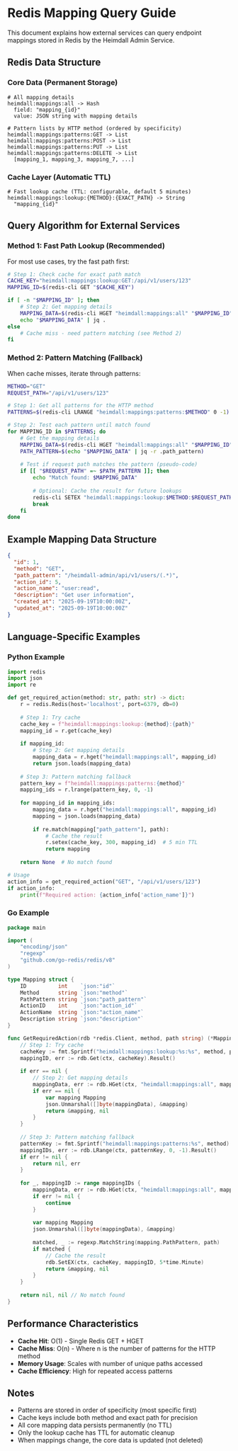 # Redis Mapping Query Guide

This document explains how external services can query endpoint mappings stored in Redis by the Heimdall Admin Service.

## Redis Data Structure

### Core Data (Permanent Storage)

```redis
# All mapping details
heimdall:mappings:all -> Hash
  field: "mapping_{id}"
  value: JSON string with mapping details

# Pattern lists by HTTP method (ordered by specificity)
heimdall:mappings:patterns:GET -> List
heimdall:mappings:patterns:POST -> List
heimdall:mappings:patterns:PUT -> List
heimdall:mappings:patterns:DELETE -> List
  [mapping_1, mapping_3, mapping_7, ...]
```

### Cache Layer (Automatic TTL)

```redis
# Fast lookup cache (TTL: configurable, default 5 minutes)
heimdall:mappings:lookup:{METHOD}:{EXACT_PATH} -> String
  "mapping_{id}"
```

## Query Algorithm for External Services

### Method 1: Fast Path Lookup (Recommended)

For most use cases, try the fast path first:

```bash
# Step 1: Check cache for exact path match
CACHE_KEY="heimdall:mappings:lookup:GET:/api/v1/users/123"
MAPPING_ID=$(redis-cli GET "$CACHE_KEY")

if [ -n "$MAPPING_ID" ]; then
    # Step 2: Get mapping details
    MAPPING_DATA=$(redis-cli HGET "heimdall:mappings:all" "$MAPPING_ID")
    echo "$MAPPING_DATA" | jq .
else
    # Cache miss - need pattern matching (see Method 2)
fi
```

### Method 2: Pattern Matching (Fallback)

When cache misses, iterate through patterns:

```bash
METHOD="GET"
REQUEST_PATH="/api/v1/users/123"

# Step 1: Get all patterns for the HTTP method
PATTERNS=$(redis-cli LRANGE "heimdall:mappings:patterns:$METHOD" 0 -1)

# Step 2: Test each pattern until match found
for MAPPING_ID in $PATTERNS; do
    # Get the mapping details
    MAPPING_DATA=$(redis-cli HGET "heimdall:mappings:all" "$MAPPING_ID")
    PATH_PATTERN=$(echo "$MAPPING_DATA" | jq -r .path_pattern)
    
    # Test if request path matches the pattern (pseudo-code)
    if [[ "$REQUEST_PATH" =~ $PATH_PATTERN ]]; then
        echo "Match found: $MAPPING_DATA"
        
        # Optional: Cache the result for future lookups
        redis-cli SETEX "heimdall:mappings:lookup:$METHOD:$REQUEST_PATH" 300 "$MAPPING_ID"
        break
    fi
done
```

## Example Mapping Data Structure

```json
{
  "id": 1,
  "method": "GET",
  "path_pattern": "/heimdall-admin/api/v1/users/(.*)",
  "action_id": 5,
  "action_name": "user:read",
  "description": "Get user information",
  "created_at": "2025-09-19T10:00:00Z",
  "updated_at": "2025-09-19T10:00:00Z"
}
```

## Language-Specific Examples

### Python Example

```python
import redis
import json
import re

def get_required_action(method: str, path: str) -> dict:
    r = redis.Redis(host='localhost', port=6379, db=0)
    
    # Step 1: Try cache
    cache_key = f"heimdall:mappings:lookup:{method}:{path}"
    mapping_id = r.get(cache_key)
    
    if mapping_id:
        # Step 2: Get mapping details
        mapping_data = r.hget("heimdall:mappings:all", mapping_id)
        return json.loads(mapping_data)
    
    # Step 3: Pattern matching fallback
    pattern_key = f"heimdall:mappings:patterns:{method}"
    mapping_ids = r.lrange(pattern_key, 0, -1)
    
    for mapping_id in mapping_ids:
        mapping_data = r.hget("heimdall:mappings:all", mapping_id)
        mapping = json.loads(mapping_data)
        
        if re.match(mapping["path_pattern"], path):
            # Cache the result
            r.setex(cache_key, 300, mapping_id)  # 5 min TTL
            return mapping
    
    return None  # No match found

# Usage
action_info = get_required_action("GET", "/api/v1/users/123")
if action_info:
    print(f"Required action: {action_info['action_name']}")
```

### Go Example

```go
package main

import (
    "encoding/json"
    "regexp"
    "github.com/go-redis/redis/v8"
)

type Mapping struct {
    ID          int    `json:"id"`
    Method      string `json:"method"`
    PathPattern string `json:"path_pattern"`
    ActionID    int    `json:"action_id"`
    ActionName  string `json:"action_name"`
    Description string `json:"description"`
}

func GetRequiredAction(rdb *redis.Client, method, path string) (*Mapping, error) {
    // Step 1: Try cache
    cacheKey := fmt.Sprintf("heimdall:mappings:lookup:%s:%s", method, path)
    mappingID, err := rdb.Get(ctx, cacheKey).Result()
    
    if err == nil {
        // Step 2: Get mapping details
        mappingData, err := rdb.HGet(ctx, "heimdall:mappings:all", mappingID).Result()
        if err == nil {
            var mapping Mapping
            json.Unmarshal([]byte(mappingData), &mapping)
            return &mapping, nil
        }
    }
    
    // Step 3: Pattern matching fallback
    patternKey := fmt.Sprintf("heimdall:mappings:patterns:%s", method)
    mappingIDs, err := rdb.LRange(ctx, patternKey, 0, -1).Result()
    if err != nil {
        return nil, err
    }
    
    for _, mappingID := range mappingIDs {
        mappingData, err := rdb.HGet(ctx, "heimdall:mappings:all", mappingID).Result()
        if err != nil {
            continue
        }
        
        var mapping Mapping
        json.Unmarshal([]byte(mappingData), &mapping)
        
        matched, _ := regexp.MatchString(mapping.PathPattern, path)
        if matched {
            // Cache the result
            rdb.SetEX(ctx, cacheKey, mappingID, 5*time.Minute)
            return &mapping, nil
        }
    }
    
    return nil, nil // No match found
}
```

## Performance Characteristics

- **Cache Hit**: O(1) - Single Redis GET + HGET
- **Cache Miss**: O(n) - Where n is the number of patterns for the HTTP method
- **Memory Usage**: Scales with number of unique paths accessed
- **Cache Efficiency**: High for repeated access patterns

## Notes

- Patterns are stored in order of specificity (most specific first)
- Cache keys include both method and exact path for precision
- All core mapping data persists permanently (no TTL)
- Only the lookup cache has TTL for automatic cleanup
- When mappings change, the core data is updated (not deleted)